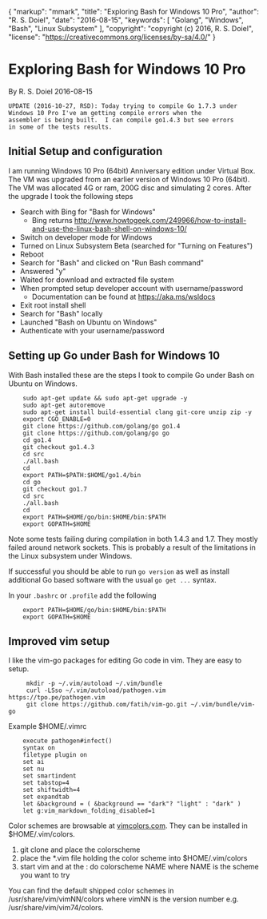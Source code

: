 {
    "markup": "mmark",
    "title": "Exploring Bash for Windows 10 Pro",
    "author": "R. S. Doiel",
    "date": "2016-08-15",
    "keywords": [ "Golang", "Windows", "Bash", "Linux Subsystem" ],
    "copyright": "copyright (c) 2016, R. S. Doiel",
    "license": "https://creativecommons.org/licenses/by-sa/4.0/"
}


# Exploring Bash for Windows 10 Pro

By R. S. Doiel 2016-08-15

    UPDATE (2016-10-27, RSD): Today trying to compile Go 1.7.3 under 
    Windows 10 Pro I've am getting compile errors when the 
    assembler is being built.  I can compile go1.4.3 but see errors 
    in some of the tests results.

## Initial Setup and configuration

I am running Windows 10 Pro (64bit) Anniversary edition under Virtual Box. The VM was upgraded from an earlier version of Windows 10 Pro (64bit). The VM was allocated 4G or ram, 200G disc and simulating 2 cores.  After the upgrade I took the following steps

+ Search with Bing for "Bash for Windows" 
    + Bing returns http://www.howtogeek.com/249966/how-to-install-and-use-the-linux-bash-shell-on-windows-10/
+ Switch on developer mode for Windows
+ Turned on Linux Subsystem Beta (searched for "Turning on Features")
+ Reboot
+ Search for "Bash" and clicked on "Run Bash command"
+ Answered "y"
+ Waited for download and extracted file system
+ When prompted setup developer account with username/password
    + Documentation can be found at https://aka.ms/wsldocs
+ Exit root install shell
+ Search for "Bash" locally
+ Launched "Bash on Ubuntu on Windows"
+ Authenticate with your username/password


## Setting up Go under Bash for Windows 10

With Bash installed these are the steps I took to compile Go
under Bash on Ubuntu on Windows.

```shell
    sudo apt-get update && sudo apt-get upgrade -y
    sudo apt-get autoremove
    sudo apt-get install build-essential clang git-core unzip zip -y
    export CGO_ENABLE=0
    git clone https://github.com/golang/go go1.4
    git clone https://github.com/golang/go go
    cd go1.4
    git checkout go1.4.3
    cd src
    ./all.bash
    cd
    export PATH=$PATH:$HOME/go1.4/bin
    cd go
    git checkout go1.7
    cd src
    ./all.bash
    cd
    export PATH=$HOME/go/bin:$HOME/bin:$PATH
    export GOPATH=$HOME
```

Note some tests failing during compilation in both 1.4.3 and 1.7. They mostly failed
around network sockets.  This is probably a result of the limitations in the Linux subsystem
under Windows.

If successful you should be able to run `go version` as well as install additional Go based software
with the usual `go get ...` syntax.

In your `.bashrc` or `.profile` add the following

```shell
    export PATH=$HOME/go/bin:$HOME/bin:$PATH
    export GOPATH=$HOME
```


## Improved vim setup

I like the vim-go packages for editing Go code in vim. They are easy to setup.

```shell
     mkdir -p ~/.vim/autoload ~/.vim/bundle 
     curl -LSso ~/.vim/autoload/pathogen.vim https://tpo.pe/pathogen.vim
     git clone https://github.com/fatih/vim-go.git ~/.vim/bundle/vim-go
```

Example $HOME/.vimrc

```vimrc
    execute pathogen#infect()
    syntax on
    filetype plugin on
    set ai
    set nu
    set smartindent
    set tabstop=4
    set shiftwidth=4
    set expandtab
    let &background = ( &background == "dark"? "light" : "dark" )
    let g:vim_markdown_folding_disabled=1
```

Color schemes are browsable at [vimcolors.com](http://vimcolors.com). They can be installed in
$HOME/.vim/colors.

1. git clone and place the colorscheme
2. place the *.vim file holding the color scheme into $HOME/.vim/colors
3. start vim and at the : do colorscheme NAME where NAME is the scheme you want to try

You can find the default shipped color schemes in /usr/share/vim/vimNN/colors where vimNN is the version number
e.g. /usr/share/vim/vim74/colors.


